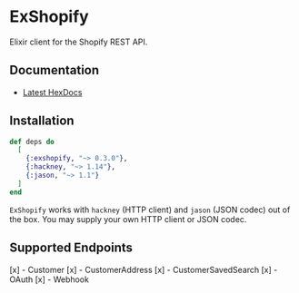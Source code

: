 # ExShopify

Elixir client for the Shopify REST API.

## Documentation

* [Latest HexDocs](https://hexdocs.pm/exshopify/api-reference.html)

## Installation

```elixir
def deps do
  [
    {:exshopify, "~> 0.3.0"},
    {:hackney, "~> 1.14"},
    {:jason, "~> 1.1"}
  ]
end
```

`ExShopify` works with `hackney` (HTTP client) and `jason` (JSON codec) out of
the box. You may supply your own HTTP client or JSON codec.

## Supported Endpoints
[x] - Customer
[x] - CustomerAddress
[x] - CustomerSavedSearch
[x] - OAuth
[x] - Webhook
